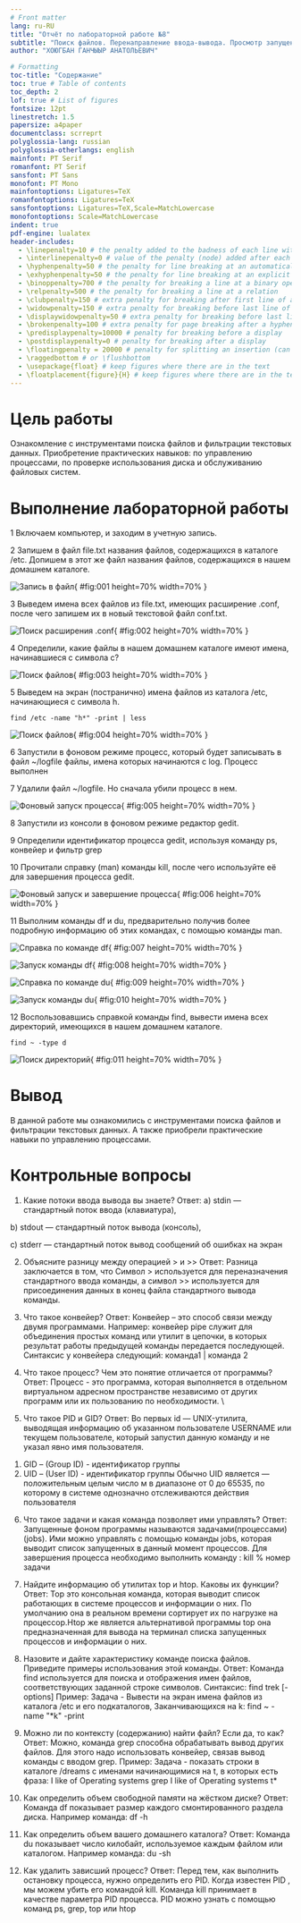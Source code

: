```yaml
---
# Front matter
lang: ru-RU
title: "Отчёт по лабораторной работе №8"
subtitle: "Поиск файлов. Перенаправление ввода-вывода. Просмотр запущенных процессов"
author: "ХОЮГБАН ГАНЧЫЫР АНАТОЛЬЕВИЧ"

# Formatting
toc-title: "Содержание"
toc: true # Table of contents
toc_depth: 2
lof: true # List of figures
fontsize: 12pt
linestretch: 1.5
papersize: a4paper
documentclass: scrreprt
polyglossia-lang: russian
polyglossia-otherlangs: english
mainfont: PT Serif
romanfont: PT Serif
sansfont: PT Sans
monofont: PT Mono
mainfontoptions: Ligatures=TeX
romanfontoptions: Ligatures=TeX
sansfontoptions: Ligatures=TeX,Scale=MatchLowercase
monofontoptions: Scale=MatchLowercase
indent: true
pdf-engine: lualatex
header-includes:
  - \linepenalty=10 # the penalty added to the badness of each line within a paragraph (no associated penalty node) Increasing the value makes tex try to have fewer lines in the paragraph.
  - \interlinepenalty=0 # value of the penalty (node) added after each line of a paragraph.
  - \hyphenpenalty=50 # the penalty for line breaking at an automatically inserted hyphen
  - \exhyphenpenalty=50 # the penalty for line breaking at an explicit hyphen
  - \binoppenalty=700 # the penalty for breaking a line at a binary operator
  - \relpenalty=500 # the penalty for breaking a line at a relation
  - \clubpenalty=150 # extra penalty for breaking after first line of a paragraph
  - \widowpenalty=150 # extra penalty for breaking before last line of a paragraph
  - \displaywidowpenalty=50 # extra penalty for breaking before last line before a display math
  - \brokenpenalty=100 # extra penalty for page breaking after a hyphenated line
  - \predisplaypenalty=10000 # penalty for breaking before a display
  - \postdisplaypenalty=0 # penalty for breaking after a display
  - \floatingpenalty = 20000 # penalty for splitting an insertion (can only be split footnote in standard LaTeX)
  - \raggedbottom # or \flushbottom
  - \usepackage{float} # keep figures where there are in the text
  - \floatplacement{figure}{H} # keep figures where there are in the text
---
```


# Цель работы

Ознакомление с инструментами поиска файлов и фильтрации текстовых данных. Приобретение практических навыков: по управлению процессами, по проверке  использования диска и обслуживанию файловых систем.

# Выполнение лабораторной работы

1 Включаем компьютер, и заходим в учетную запись.

2 Запишем в файл file.txt названия файлов, содержащихся в каталоге /etc. Допишем в этот же файл названия файлов, содержащихся в нашем домашнем каталоге. 

![Запись в файл](image/01.png){ #fig:001 height=70% width=70% }

3 Выведем имена всех файлов из file.txt, имеющих расширение .conf, после чего запишем их в новый текстовой файл conf.txt. 

![Поиск расширения .conf](image/02.png){ #fig:002 height=70% width=70% }

4 Определили, какие файлы в нашем домашнем каталоге имеют имена, начинавшиеся с символа c? 

![Поиск файлов](image/03.png){ #fig:003 height=70% width=70% }

5 Выведем на экран (постранично) имена файлов из каталога /etc, начинающиеся с символа h.

```
find /etc -name "h*" -print | less 
```

![Поиск файлов](image/04.png){ #fig:004 height=70% width=70% }

6 Запустили в фоновом режиме процесс, который будет записывать в 
файл ~/logfile файлы, имена которых начинаются с log. 
Процесс выполнен 

7 Удалили файл ~/logfile. Но сначала убили процесс в нем.

![Фоновый запуск процесса](image/05.png){ #fig:005 height=70% width=70% }

8 Запустили из консоли в фоновом режиме редактор gedit. 

9 Определили идентификатор процесса gedit, используя команду ps, конвейер и фильтр grep

10 Прочитали справку (man) команды kill, после чего используйте её для завершения процесса gedit. 

![Фоновый запуск и завершение процесса](image/06.png){ #fig:006 height=70% width=70% }

11 Выполним команды df и du, предварительно получив более подробную информацию об этих командах, с помощью команды man. 

![Справка по команде df](image/07.png){ #fig:007 height=70% width=70% }

![Запуск команды df](image/08.png){ #fig:008 height=70% width=70% }

![Справка по команде du](image/09.png){ #fig:009 height=70% width=70% }

![Запуск команды du](image/10.png){ #fig:010 height=70% width=70% }

12	Воспользовавшись справкой команды find, вывести имена всех директорий, имеющихся в нашем домашнем каталоге.

```
find ~ -type d
```

![Поиск директорий](image/11.png){ #fig:011 height=70% width=70% }

# Вывод

В данной работе мы ознакомились с инструментами поиска файлов и фильтрации текстовых данных. А также приобрели практические навыки по управлению процессами. 

# Контрольные вопросы

1. Какие потоки ввода вывода вы знаете?
Ответ: 
a) stdin — стандартный поток ввода (клавиатура),

b) stdout — стандартный поток вывода (консоль),

c) stderr — стандартный поток вывод сообщений об ошибках на экран

2. Объясните разницу между операцией > и >>
Ответ: 
Разница заключается в том, что Символ > используется для переназначения стандартного ввода команды, а символ >> используется для присоединения данных в конец файла стандартного вывода команды.

3. Что такое конвейер?
Ответ: Конвейер – это способ связи между двумя программами. 
Например: конвейер pipe служит для объединения простых команд или утилит в цепочки, в которых результат работы предыдущей команды передается последующей. 
Синтаксис у конвейера  следующий: команда1 | команда 2


4. Что такое процесс? Чем это понятие отличается от программы?
Ответ: Процесс - это программа, которая выполняется в отдельном виртуальном адресном пространстве независимо от других программ или их пользованию по необходимости. \

5. Что такое PID и GID?
Ответ: Во первых id — UNIX-утилита, выводящая информацию об указанном пользователе USERNAME или текущем пользователе, который запустил данную команду и не указал явно имя пользователя.
1)	GID – (Group ID) - идентификатор группы 
2)	UID – (User ID) - идентификатор группы
Обычно UID  является — положительным целым число м в диапазоне от 0 до 65535, по которому в системе однозначно отслеживаются действия пользователя

6. Что такое задачи и какая команда позволяет ими управлять?
Ответ: Запущенные фоном программы называются задачами(процессами) (jobs). Ими можно управлять с помощью команды jobs, которая выводит список запущенных в данный момент процессов. Для завершения процесса необходимо выполнить команду :
kill % номер задачи

7. Найдите информацию об утилитах top и htop. Каковы их функции?
Ответ: 
Top это консольная команда, которая выводит список работающих в системе процессов и информации о них. По умолчанию она в реальном времени сортирует их по нагрузке на процессор.Htop же является альтернативой программы top она предназначенная для вывода на терминал списка запущенных процессов и информации о них.

8. Назовите и дайте характеристику команде поиска файлов. Приведите примеры использования этой команды.
Ответ: Команда find используется для поиска и отображения имен файлов, соответствующих заданной строке символов.
Синтаксис: find trek [-options]
Пример:
Задача - Вывести на экран имена файлов из каталога /etc и его подкаталогов, Заканчивающихся на k:
find ~ -name "*k" -print

9. Можно ли по контексту (содержанию) найти файл? Если да, то как?
Ответ: Можно, команда grep способна обрабатывать вывод других файлов. Для этого надо использовать конвейер, связав вывод команды с вводом grep.
Пример:
Задача - показать строки в каталоге /dreams с именами начинающимися на t, в которых есть фраза:  I like of Operating systems
grep I like of Operating systems t*

10. Как определить объем свободной памяти на жёстком диске?
Ответ:
Команда df показывает размер каждого смонтированного раздела диска.
Например команда: df -h

11. Как определить объем вашего домашнего каталога?
Ответ: Команда du показывает число килобайт, используемое каждым файлом или каталогом.
Например команда: du -sh

12. Как удалить зависший процесс?
Ответ: Перед тем, как выполнить остановку процесса, нужно определить его PID. Когда известен PID , мы можем убить его командой kill. Команда kill принимает в качестве параметра PID процесса. 
PID можно узнать с помощью команд ps, grep, top или htop

